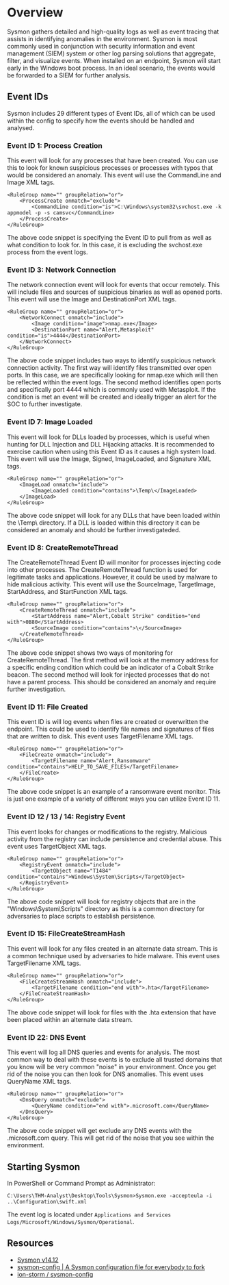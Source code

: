 # Overview

Sysmon gathers detailed and high-quality logs as well as event tracing that assists in identifying anomalies in the 
environment. Sysmon is most commonly used in conjunction with security information and event management (SIEM) system 
or other log parsing solutions that aggregate, filter, and visualize events. When installed on an endpoint, Sysmon 
will start early in the Windows boot process. In an ideal scenario, the events would be forwarded to a SIEM for 
further analysis.

## Event IDs

Sysmon includes 29 different types of Event IDs, all of which can be used within the config to specify how the events 
should be handled and analysed.

### Event ID 1: Process Creation

This event will look for any processes that have been created. You can use this to look for known suspicious processes or processes with typos that would be considered an anomaly. This event will use the CommandLine and Image XML tags.

    <RuleGroup name="" groupRelation="or">
        <ProcessCreate onmatch="exclude">
            <CommandLine condition="is">C:\Windows\system32\svchost.exe -k appmodel -p -s camsvc</CommandLine>
        </ProcessCreate>
    </RuleGroup>

The above code snippet is specifying the Event ID to pull from as well as what condition to look for. In this case, it is excluding the svchost.exe process from the event logs.

### Event ID 3: Network Connection

The network connection event will look for events that occur remotely. This will include files and sources of suspicious binaries as well as opened ports. This event will use the Image and DestinationPort XML tags. 

    <RuleGroup name="" groupRelation="or">
        <NetworkConnect onmatch="include">
            <Image condition="image">nmap.exe</Image>
            <DestinationPort name="Alert,Metasploit" condition="is">4444</DestinationPort>
        </NetworkConnect>
    </RuleGroup>

The above code snippet includes two ways to identify suspicious network connection activity. The first way will identify files transmitted over open ports. In this case, we are specifically looking for nmap.exe which will then be reflected within the event logs. The second method identifies open ports and specifically port 4444 which is commonly used with Metasploit. If the condition is met an event will be created and ideally trigger an alert for the SOC to further investigate.

### Event ID 7: Image Loaded

This event will look for DLLs loaded by processes, which is useful when hunting for DLL Injection and DLL Hijacking attacks. It is recommended to exercise caution when using this Event ID as it causes a high system load. This event will use the Image, Signed, ImageLoaded, and Signature XML tags. 

    <RuleGroup name="" groupRelation="or">
        <ImageLoad onmatch="include">
            <ImageLoaded condition="contains">\Temp\</ImageLoaded>
        </ImageLoad>
    </RuleGroup>

The above code snippet will look for any DLLs that have been loaded within the \Temp\ directory. If a DLL is loaded within this directory it can be considered an anomaly and should be further investigateded. 

### Event ID 8: CreateRemoteThread

The CreateRemoteThread Event ID will monitor for processes injecting code into other processes. The CreateRemoteThread function is used for legitimate tasks and applications. However, it could be used by malware to hide malicious activity. This event will use the SourceImage, TargetImage, StartAddress, and StartFunction XML tags.

    <RuleGroup name="" groupRelation="or">
        <CreateRemoteThread onmatch="include">
            <StartAddress name="Alert,Cobalt Strike" condition="end with">0B80</StartAddress>
            <SourceImage condition="contains">\</SourceImage>
        </CreateRemoteThread>
    </RuleGroup>

The above code snippet shows two ways of monitoring for CreateRemoteThread. The first method will look at the memory address for a specific ending condition which could be an indicator of a Cobalt Strike beacon. The second method will look for injected processes that do not have a parent process. This should be considered an anomaly and require further investigation. 

### Event ID 11: File Created

This event ID is will log events when files are created or overwritten the endpoint. This could be used to identify file names and signatures of files that are written to disk. This event uses TargetFilename XML tags.

    <RuleGroup name="" groupRelation="or">
        <FileCreate onmatch="include">
            <TargetFilename name="Alert,Ransomware" condition="contains">HELP_TO_SAVE_FILES</TargetFilename>
        </FileCreate>
    </RuleGroup> 

The above code snippet is an example of a ransomware event monitor. This is just one example of a variety of different ways you can utilize Event ID 11.

### Event ID 12 / 13 / 14: Registry Event

This event looks for changes or modifications to the registry. Malicious activity from the registry can include persistence and credential abuse. This event uses TargetObject XML tags.

    <RuleGroup name="" groupRelation="or">
        <RegistryEvent onmatch="include">
            <TargetObject name="T1484" condition="contains">Windows\System\Scripts</TargetObject>
        </RegistryEvent>
    </RuleGroup>

The above code snippet will look for registry objects that are in the "Windows\System\Scripts" directory as this is a common directory for adversaries to place scripts to establish persistence.

### Event ID 15: FileCreateStreamHash

This event will look for any files created in an alternate data stream. This is a common technique used by adversaries to hide malware. This event uses TargetFilename XML tags.

    <RuleGroup name="" groupRelation="or">
        <FileCreateStreamHash onmatch="include">
            <TargetFilename condition="end with">.hta</TargetFilename>
        </FileCreateStreamHash>
    </RuleGroup> 

The above code snippet will look for files with the .hta extension that have been placed within an alternate data stream.

### Event ID 22: DNS Event

This event will log all DNS queries and events for analysis. The most common way to deal with these events is to exclude all trusted domains that you know will be very common "noise" in your environment. Once you get rid of the noise you can then look for DNS anomalies. This event uses QueryName XML tags. 

    <RuleGroup name="" groupRelation="or">
        <DnsQuery onmatch="exclude">
            <QueryName condition="end with">.microsoft.com</QueryName>
        </DnsQuery>
    </RuleGroup> 

The above code snippet will get exclude any DNS events with the .microsoft.com query. This will get rid of the noise that you see within the environment.  

## Starting Sysmon

In PowerShell or Command Prompt as Administrator:

    C:\Users\THM-Analyst\Desktop\Tools\Sysmon>Sysmon.exe -accepteula -i ..\Configuration\swift.xml

The event log is located under `Applications and Services Logs/Microsoft/Windows/Sysmon/Operational`.

## Resources

* [Sysmon v14.12](https://learn.microsoft.com/en-us/sysinternals/downloads/sysmon)
* [sysmon-config | A Sysmon configuration file for everybody to fork](https://github.com/SwiftOnSecurity/sysmon-config)
* [ ion-storm / sysmon-config](https://github.com/ion-storm/sysmon-config/blob/develop/sysmonconfig-export.xml)